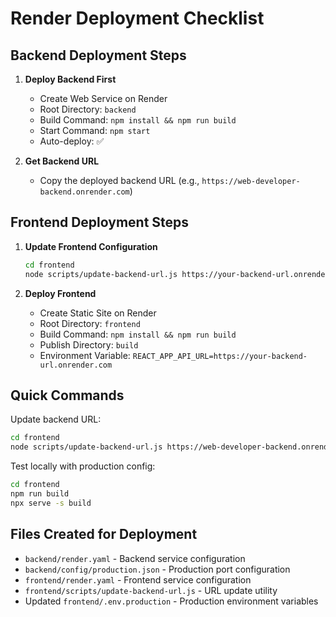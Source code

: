 # Render Deployment Checklist

## Backend Deployment Steps

1. **Deploy Backend First**
   - Create Web Service on Render
   - Root Directory: `backend`
   - Build Command: `npm install && npm run build`
   - Start Command: `npm start`
   - Auto-deploy: ✅

2. **Get Backend URL**
   - Copy the deployed backend URL (e.g., `https://web-developer-backend.onrender.com`)

## Frontend Deployment Steps

1. **Update Frontend Configuration**
   ```bash
   cd frontend
   node scripts/update-backend-url.js https://your-backend-url.onrender.com
   ```

2. **Deploy Frontend**
   - Create Static Site on Render
   - Root Directory: `frontend`
   - Build Command: `npm install && npm run build`
   - Publish Directory: `build`
   - Environment Variable: `REACT_APP_API_URL=https://your-backend-url.onrender.com`

## Quick Commands

Update backend URL:
```bash
cd frontend
node scripts/update-backend-url.js https://web-developer-backend.onrender.com
```

Test locally with production config:
```bash
cd frontend
npm run build
npx serve -s build
```

## Files Created for Deployment

- `backend/render.yaml` - Backend service configuration
- `backend/config/production.json` - Production port configuration
- `frontend/render.yaml` - Frontend service configuration
- `frontend/scripts/update-backend-url.js` - URL update utility
- Updated `frontend/.env.production` - Production environment variables